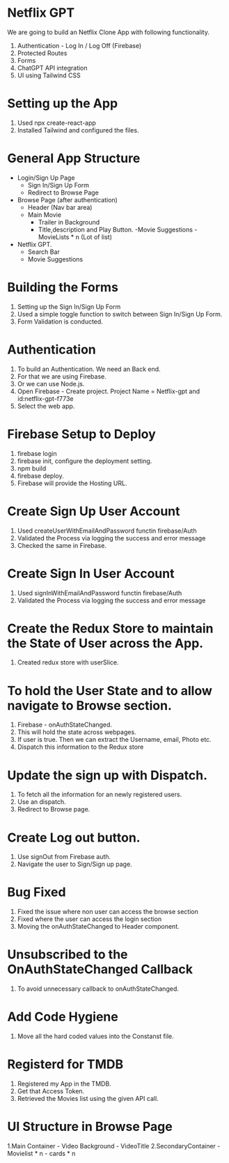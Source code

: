 # Netflix GPT
We are going to build an Netflix Clone App with following functionality.
1. Authentication - Log In / Log Off (Firebase)
2. Protected Routes
3. Forms
4. ChatGPT API integration
5. UI using Tailwind CSS

# Setting up the App
1. Used npx create-react-app
2. Installed Tailwind and configured the files.

# General App Structure
- Login/Sign Up Page
    - Sign In/Sign Up Form
    - Redirect to Browse Page
- Browse Page (after authentication)
    - Header (Nav bar area)
    - Main Movie
        - Trailer in Background
        - Title,description and Play Button.
        -Movie Suggestions
            -MovieLists * n (Lot of list)
- Netflix GPT.
    - Search Bar
    - Movie Suggestions

# Building the Forms
1. Setting up the Sign In/Sign Up Form
2. Used a simple toggle function to switch between Sign In/Sign Up Form.
3. Form Validation is conducted.

# Authentication

1. To build an Authentication. We need an Back end.
2. For that we are using Firebase.
3. Or we can use Node.js.
4. Open Firebase - Create project. Project Name = Netflix-gpt and id:netflix-gpt-f773e
5. Select the web app.

# Firebase Setup to Deploy
1. firebase login
2. firebase init, configure the deployment setting.
3. npm build
4. firebase deploy.
5. Firebase will provide the Hosting URL.

# Create Sign Up User Account
1. Used createUserWithEmailAndPassword functin firebase/Auth
2. Validated the Process via logging the success and error message
3. Checked the same in Firebase.

# Create Sign In User Account
1. Used signInWithEmailAndPassword functin firebase/Auth
2. Validated the Process via logging the success and error message

# Create the Redux Store to maintain the State of User across the App.
1. Created redux store with userSlice.

# To hold the User State and to allow navigate to Browse section.
1. Firebase - onAuthStateChanged.
2. This will hold the state across webpages.
3. If user is true. Then we can extract the Username, email, Photo etc.
4. Dispatch this information to the Redux store

# Update the sign up with Dispatch.
1. To fetch all the information for an newly registered users. 
2. Use an dispatch.
3. Redirect to Browse page. 

# Create Log out button.
1. Use signOut from Firebase auth.
2. Navigate the user to Sign/Sign up page.

# Bug Fixed
1. Fixed the issue where non user can access the browse section
2. Fixed where the user can access the login section
3. Moving the onAuthStateChanged to Header component.

# Unsubscribed to the OnAuthStateChanged Callback
1. To avoid unnecessary callback to onAuthStateChanged.

# Add Code Hygiene
1. Move all the hard coded values into the Constanst file.

# Registerd for TMDB
1. Registered my App in the TMDB.
2. Get that Access Token.
3. Retrieved the Movies list using the given API call.

# UI Structure in Browse Page
1.Main Container
    - Video Background
    - VideoTitle
2.SecondaryContainer
    - Movielist * n
        - cards * n